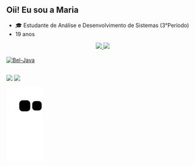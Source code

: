 
## Oii! Eu sou a Maria 

- 🎓 Estudante de Análise e Desenvolvimento de Sistemas
(3°Período)
- 19 anos
<div align="center">
  <a href="https://github.com/rafaballerini">
  <img height="180em" src="https://github-readme-stats.vercel.app/api?username=mabeldlarek&show_icons=true&theme=dracula&include_all_commits=true&count_private=true"/>
  <img height="180em" src="https://github-readme-stats.vercel.app/api/top-langs/?username=mabeldlarek&layout=compact&langs_count=7&theme=dracula"/>
</div>
<div style="display: inline_block"><br>
    <img align="center" alt="Bel-Java" height="30" width="40"src="https://cdn.jsdelivr.net/gh/devicons/devicon/icons/java/java-original.svg" />
</div>
  
  ##
 
<div> 
  <a href = "mailto:mascudlarek@gmail.com"><img src="https://img.shields.io/badge/-Gmail-%23333?style=for-the-badge&logo=gmail&logoColor=white" target="_blank"></a>
  <a href="https://www.linkedin.com/in/mabeldlarek" target="_blank"><img src="https://img.shields.io/badge/-LinkedIn-%230077B5?style=for-the-badge&logo=linkedin&logoColor=white" target="_blank"></a> 
 
  ![Snake animation](https://github.com/mabeldlarek/mabeldlarek/blob/output/github-contribution-grid-snake.svg)
 
</div>

